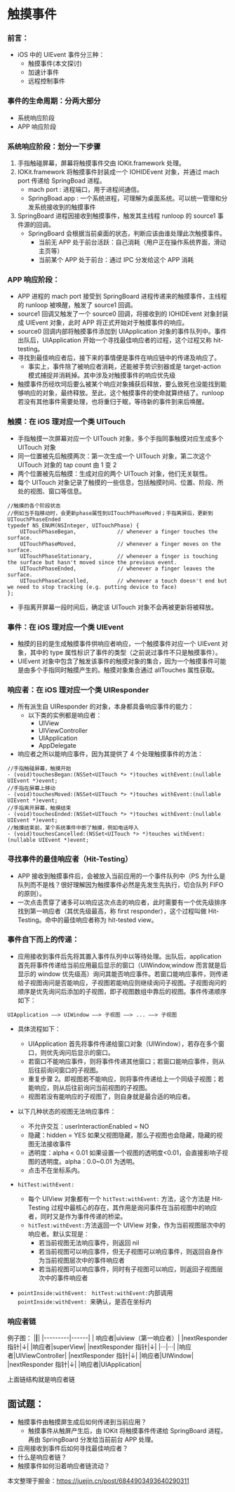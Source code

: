 # 触摸事件

### 前言：

- iOS 中的 UIEvent 事件分三种：
  - 触摸事件(本文探讨)
  - 加速计事件
  - 远程控制事件

### 事件的生命周期：分两大部分

- 系统响应阶段
- APP 响应阶段

### 系统响应阶段：划分一下步骤

1. 手指触碰屏幕，屏幕将触摸事件交由 IOKit.framework 处理。
2. IOKit.framework 将触摸事件封装成一个 IOHIDEvent 对象，并通过 mach port 传递给 SpringBoad 进程。
   - mach port : 进程端口，用于进程间通信。
   - SpringBoad.app : 一个系统进程，可理解为桌面系统。可以统一管理和分发系统接收到的触摸事件
3. SpringBoard 进程因接收到触摸事件，触发其主线程 runloop 的 source1 事件源的回调。
   - SpringBoard 会根据当前桌面的状态，判断应该由谁处理此次触摸事件。
     - 当前无 APP 处于前台活跃：自己消耗（用户正在操作系统界面，滑动主页等）
     - 当前某个 APP 处于前台：通过 IPC 分发给这个 APP 消耗

### APP 响应阶段：

- APP 进程的 mach port 接受到 SpringBoard 进程传递来的触摸事件，主线程的 runloop 被唤醒，触发了 source1 回调。
- source1 回调又触发了一个 source0 回调，将接收到的 IOHIDEvent 对象封装成 UIEvent 对象，此时 APP 将正式开始对于触摸事件的响应。
- source0 回调内部将触摸事件添加到 UIApplication 对象的事件队列中。事件出队后，UIApplication 开始一个寻找最佳响应者的过程，这个过程又称 hit-testing。
- 寻找到最佳响应者后，接下来的事情便是事件在响应链中的传递及响应了。
  - 事实上，事件除了被响应者消耗，还能被手势识别器或是 target-action 模式捕捉并消耗掉。其中涉及对触摸事件的响应优先级
- 触摸事件历经坎坷后要么被某个响应对象捕获后释放，要么致死也没能找到能够响应的对象，最终释放。至此，这个触摸事件的使命就算终结了。runloop 若没有其他事件需要处理，也将重归于眠，等待新的事件到来后唤醒。

### 触摸：在 iOS 理对应一个类 UITouch

- 手指触摸一次屏幕对应一个 UITouch 对象，多个手指同事触摸对应生成多个 UITouch 对象
- 同一位置被先后触摸两次：第一次生成一个 UITouch 对象，第二次这个 UITouch 对象的 tap count 由 1 变 2
- 两个位置被先后触摸：生成对应的两个 UITouch 对象，他们无关联性。
- 每个 UITouch 对象记录了触摸的一些信息，包括触摸时间、位置、阶段、所处的视图、窗口等信息。

```
//触摸的各个阶段状态
//例如当手指移动时，会更新phase属性到UITouchPhaseMoved；手指离屏后，更新到UITouchPhaseEnded
typedef NS_ENUM(NSInteger, UITouchPhase) {
    UITouchPhaseBegan,             // whenever a finger touches the surface.
    UITouchPhaseMoved,             // whenever a finger moves on the surface.
    UITouchPhaseStationary,        // whenever a finger is touching the surface but hasn't moved since the previous event.
    UITouchPhaseEnded,             // whenever a finger leaves the surface.
    UITouchPhaseCancelled,         // whenever a touch doesn't end but we need to stop tracking (e.g. putting device to face)
};
```

- 手指离开屏幕一段时间后，确定该 UITouch 对象不会再被更新将被释放。

### 事件：在 iOS 理对应一个类 UIEvent

- 触摸的目的是生成触摸事件供响应者响应，一个触摸事件对应一个 UIEvent 对象，其中的 type 属性标识了事件的类型（之前说过事件不只是触摸事件）。
- UIEvent 对象中包含了触发该事件的触摸对象的集合，因为一个触摸事件可能是由多个手指同时触摸产生的。触摸对象集合通过 allTouches 属性获取。

### 响应者：在 iOS 理对应一个类 UIResponder

- 所有派生自 UIResponder 的对象，本身都具备响应事件的能力：
  - 以下类的实例都是响应者：
    - UIView
    - UIViewController
    - UIApplication
    - AppDelegate
- 响应者之所以能响应事件，因为其提供了 4 个处理触摸事件的方法：

```
//手指触碰屏幕，触摸开始
- (void)touchesBegan:(NSSet<UITouch *> *)touches withEvent:(nullable UIEvent *)event;
//手指在屏幕上移动
- (void)touchesMoved:(NSSet<UITouch *> *)touches withEvent:(nullable UIEvent *)event;
//手指离开屏幕，触摸结束
- (void)touchesEnded:(NSSet<UITouch *> *)touches withEvent:(nullable UIEvent *)event;
//触摸结束前，某个系统事件中断了触摸，例如电话呼入
- (void)touchesCancelled:(NSSet<UITouch *> *)touches withEvent:(nullable UIEvent *)event;
```

### 寻找事件的最佳响应者（Hit-Testing）

- APP 接收到触摸事件后，会被放入当前应用的一个事件队列中（PS 为什么是队列而不是栈？很好理解因为触摸事件必然是先发生先执行，切合队列 FIFO 的原则）。
- 一次点击贯穿了诸多可以响应这次点击的响应者，此时需要有一个优先级排序找到第一响应者（其优先级最高，称 first responder），这个过程叫做 Hit-Testing。命中的最佳响应者称为 hit-tested view。

### 事件自下而上的传递：

- 应用接收到事件后先将其置入事件队列中以等待处理。出队后，application 首先将事件传递给当前应用最后显示的窗口（UIWindow,window 而言就是后显示的 window 优先级高）询问其能否响应事件。若窗口能响应事件，则传递给子视图询问是否能响应，子视图若能响应则继续询问子视图。子视图询问的顺序是优先询问后添加的子视图，即子视图数组中靠后的视图。事件传递顺序如下：

```
UIApplication ——> UIWindow ——> 子视图 ——> ... ——> 子视图
```

- 具体流程如下：
  - UIApplication 首先将事件传递给窗口对象（UIWindow），若存在多个窗口，则优先询问后显示的窗口。
  - 若窗口不能响应事件，则将事件传递其他窗口；若窗口能响应事件，则从后往前询问窗口的子视图。
  - 重复步骤 2。即视图若不能响应，则将事件传递给上一个同级子视图；若能响应，则从后往前询问当前视图的子视图。
  - 视图若没有能响应的子视图了，则自身就是最合适的响应者。
- 以下几种状态的视图无法响应事件：

  - 不允许交互：userInteractionEnabled = NO
  - 隐藏：hidden = YES 如果父视图隐藏，那么子视图也会隐藏，隐藏的视图无法接收事件
  - 透明度：alpha < 0.01 如果设置一个视图的透明度<0.01，会直接影响子视图的透明度。alpha：0.0~0.01 为透明。
  - 点击不在坐标系内。

- `hitTest:withEvent:`

  - 每个 UIView 对象都有一个 `hitTest:withEvent:` 方法，这个方法是 Hit-Testing 过程中最核心的存在，其作用是询问事件在当前视图中的响应者，同时又是作为事件传递的桥梁。
  - `hitTest:withEvent:`方法返回一个 UIView 对象，作为当前视图层次中的响应者。默认实现是：
    - 若当前视图无法响应事件，则返回 nil
    - 若当前视图可以响应事件，但无子视图可以响应事件，则返回自身作为当前视图层次中的事件响应者
    - 若当前视图可以响应事件，同时有子视图可以响应，则返回子视图层次中的事件响应者

- `pointInside:withEvent: `
  `hitTest:withEvent:`内部调用`pointInside:withEvent: `来确认，是否在坐标内

### 响应者链

例子图：
|**|**|
|---------|------|
| 响应者|uiview（第一响应者）|
|nextResponder 指针|↓|
|响应者|superView|
|nextResponder 指针|↓|
|···|···|
|响应者|UIViewController|
|nextResponder 指针|↓|
|响应者|UIWindow|
|nextResponder 指针|↓|
|响应者|UIApplication|

上面链结构就是响应者链

## 面试题：

- 触摸事件由触摸屏生成后如何传递到当前应用？
  - 触摸事件从触屏产生后，由 IOKit 将触摸事件传递给 SpringBoard 进程，再由 SpringBoard 分发给当前前台 APP 处理。
- 应用接收到事件后如何寻找最佳响应者？
- 什么是响应者链？
- 触摸事件如何沿着响应者链流动？

本文整理于掘金：https://juejin.cn/post/6844903493640290311
